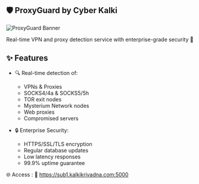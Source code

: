 ## 🛡️ ProxyGuard by Cyber Kalki

![ProxyGuard Banner](https://i.imgur.com/v587jYm.jpeg)

Real-time VPN and proxy detection service with enterprise-grade security 🚀

## ✨ Features

- 🔍 Real-time detection of:
  - VPNs & Proxies
  - SOCKS4/4a & SOCKS5/5h
  - TOR exit nodes
  - Mysterium Network nodes
  - Web proxies
  - Compromised servers

- 🔒 Enterprise Security:
  - HTTPS/SSL/TLS encryption
  - Regular database updates
  - Low latency responses
  - 99.9% uptime guarantee

🌐 Access :
🔗 https://sub1.kalkikrivadna.com:5000

